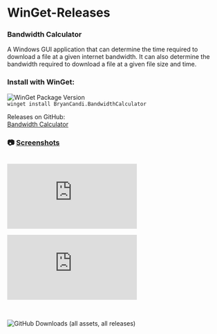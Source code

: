 # WinGet-Releases

### Bandwidth Calculator
A Windows GUI application that can determine the time required to download a file at a given internet bandwidth. It can also determine the bandwidth required to download a file at a given file size and time.

### Install with WinGet:
![WinGet Package Version](https://img.shields.io/winget/v/BryanCandi.BandwidthCalculator?label=WinGet&color=darkgreen)
\
`winget install BryanCandi.BandwidthCalculator`

Releases on GitHub:\
[Bandwidth Calculator](https://github.com/bryancandi/WinGet-Releases/releases)

### 📷 [Screenshots](https://github.com/bryancandi/WinGet-Releases/blob/main/Screenshots/BandwidthCalculator/Screenshots.md)
\
![GitHub Downloads (specific asset, latest release)](https://img.shields.io/github/downloads/bryancandi/WinGet-Releases/latest/BandwidthCalculatorInstaller.msi?flat&label=Latest%20Release%20Downloads&color=blue)

![GitHub Downloads (specific asset, all releases)](https://img.shields.io/github/downloads/bryancandi/WinGet-Releases/BandwidthCalculatorInstaller.msi?style=flat&label=All%20Release%20Downloads&color=blue)

##
\
![GitHub Downloads (all assets, all releases)](https://img.shields.io/github/downloads/bryancandi/WinGet-Releases/total?style=flat&label=Total%20Downloads&color=orange)
